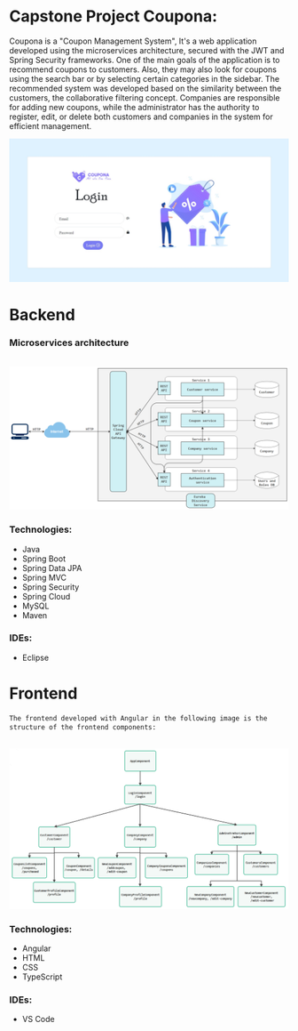 # Capstone Project Coupona:
Coupona is a "Coupon Management System", It's a web application developed using the microservices architecture, secured with the JWT and Spring Security frameworks.
One of the main goals of the application is to recommend coupons to customers. Also, they may also look for coupons using the search bar or by selecting certain categories in the sidebar.
The recommended system was developed based on the similarity between the customers, the collaborative filtering concept.
Companies are responsible for adding new coupons, while the administrator has the authority to register, edit, or delete both customers and companies in the system for efficient management.

<img src="./login.jpeg" alt="login page" width="600"/>

<br>

# **Backend**
### **Microservices architecture**
<br>
<img src="./microservices_architecture.png" alt="microservices_architecture" width="600"/>

<br>

### **Technologies:**
* Java
* Spring Boot
* Spring Data JPA
* Spring MVC
* Spring Security 
* Spring Cloud
* MySQL
* Maven

### **IDEs:**
* Eclipse

# **Frontend**
    The frontend developed with Angular in the following image is the structure of the frontend components:
<br>
    <img src="./components.png" alt="components" width="600"/>

<br>

### **Technologies:**
* Angular
* HTML
* CSS
* TypeScript

### **IDEs:**
* VS Code


